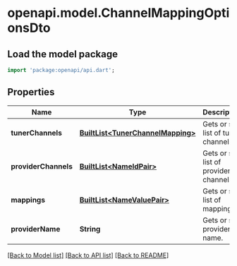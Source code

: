 # openapi.model.ChannelMappingOptionsDto

## Load the model package
```dart
import 'package:openapi/api.dart';
```

## Properties
Name | Type | Description | Notes
------------ | ------------- | ------------- | -------------
**tunerChannels** | [**BuiltList&lt;TunerChannelMapping&gt;**](TunerChannelMapping.md) | Gets or sets list of tuner channels. | [optional] 
**providerChannels** | [**BuiltList&lt;NameIdPair&gt;**](NameIdPair.md) | Gets or sets list of provider channels. | [optional] 
**mappings** | [**BuiltList&lt;NameValuePair&gt;**](NameValuePair.md) | Gets or sets list of mappings. | [optional] 
**providerName** | **String** | Gets or sets provider name. | [optional] 

[[Back to Model list]](../README.md#documentation-for-models) [[Back to API list]](../README.md#documentation-for-api-endpoints) [[Back to README]](../README.md)


